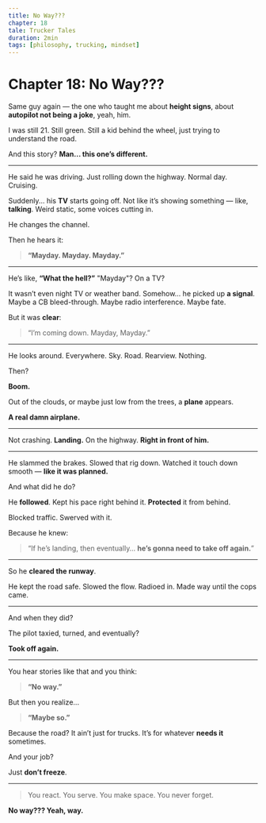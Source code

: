 ```yaml
---
title: No Way???
chapter: 18
tale: Trucker Tales
duration: 2min
tags: [philosophy, trucking, mindset]
---
```


# Chapter 18: No Way???

Same guy again —
the one who taught me about **height signs**,
about **autopilot not being a joke**,
yeah, him.

I was still 21.
Still green.
Still a kid behind the wheel, just trying to understand the road.

And this story?
**Man... this one’s different.**

---

He said he was driving.
Just rolling down the highway.
Normal day.
Cruising.

Suddenly...
his **TV** starts going off.
Not like it’s showing something —
like, **talking**.
Weird static, some voices cutting in.

He changes the channel.

Then he hears it:

> **“Mayday. Mayday. Mayday.”**

---

He’s like,
**“What the hell?”**
"Mayday"? On a TV?

It wasn’t even night TV or weather band.
Somehow…
he picked up **a signal**.
Maybe a CB bleed-through.
Maybe radio interference.
Maybe fate.

But it was **clear**:

> “I’m coming down. Mayday, Mayday.”

---

He looks around.
Everywhere.
Sky. Road. Rearview.
Nothing.

Then?

**Boom.**

Out of the clouds, or maybe just low from the trees,
a **plane** appears.

**A real damn airplane.**

---

Not crashing.
**Landing.**
On the highway.
**Right in front of him.**

---

He slammed the brakes.
Slowed that rig down.
Watched it touch down smooth —
**like it was planned.**

And what did he do?

He **followed**.
Kept his pace right behind it.
**Protected** it from behind.

Blocked traffic.
Swerved with it.

Because he knew:

> “If he’s landing,
> then eventually…
> **he’s gonna need to take off again.**”

---

So he **cleared the runway**.

He kept the road safe.
Slowed the flow.
Radioed in.
Made way until the cops came.

---

And when they did?

The pilot taxied,
turned,
and eventually?

**Took off again.**

---

You hear stories like that and you think:

> **“No way.”**

But then you realize...

> **“Maybe so.”**

Because the road?
It ain’t just for trucks.
It’s for whatever **needs it** sometimes.

And your job?

Just **don’t freeze**.

---

> You react.
> You serve.
> You make space.
> You never forget.

**No way???
Yeah, way.**
